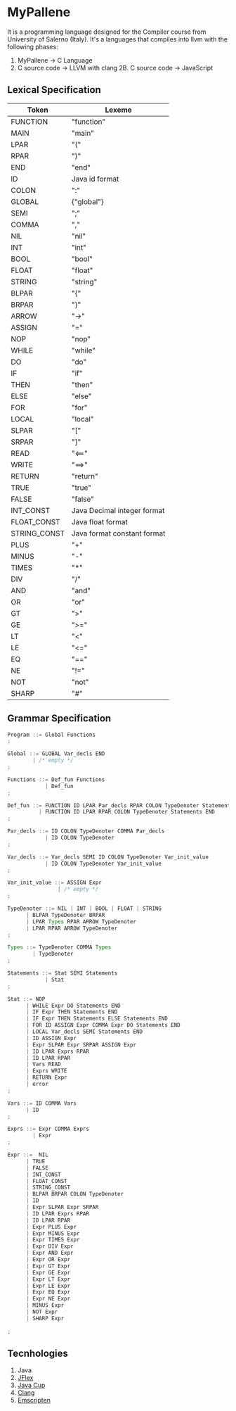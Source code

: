# MyPallene

It is a programming language designed for the Compiler course from University of Salerno (Italy). It's a languages that
compiles into llvm with the following phases:

1. MyPallene -> C Language
2. C source code -> LLVM with clang
2B. C source code -> JavaScript

## Lexical Specification

| Token | Lexeme |
|-------|--------|
| FUNCTION | "function" |
| MAIN | "main" |
| LPAR | "(" |
| RPAR | ")" |
| END | "end" |
| ID | Java id format |
| COLON | ":" |
| GLOBAL | {"global"} |
| SEMI | ";" |
| COMMA | "," |
| NIL | "nil" |
| INT | "int" |
| BOOL | "bool" |
| FLOAT | "float" |
| STRING | "string" |
| BLPAR | "{" |
| BRPAR | "}" |
| ARROW | "->" |
| ASSIGN | "=" |
| NOP | "nop" |
| WHILE | "while" |
| DO | "do" |
| IF | "if" |
| THEN | "then" |
| ELSE | "else" |
| FOR | "for" |
| LOCAL | "local" |
| SLPAR | "[" |
| SRPAR | "]" |
| READ | "<==" |
| WRITE | "==>" |
| RETURN | "return" |
| TRUE | "true" |
| FALSE | "false" |
| INT_CONST | Java Decimal integer format |
| FLOAT_CONST | Java float format |
| STRING_CONST | Java format constant format |
| PLUS | "+" |
| MINUS | "-" |
| TIMES | "*" |
| DIV | "/" |
| AND | "and" |
| OR | "or" |
| GT | ">" | 
| GE | ">=" |
| LT | "<" |
| LE | "<=" |
| EQ | "==" |
| NE | "!=" |
| NOT | "not" |
| SHARP | "#" |

## Grammar Specification

```java
Program ::= Global Functions
;

Global ::= GLOBAL Var_decls END
        | /* empty */
;

Functions ::= Def_fun Functions
            | Def_fun
;

Def_fun ::= FUNCTION ID LPAR Par_decls RPAR COLON TypeDenoter Statements END
          | FUNCTION ID LPAR RPAR COLON TypeDenoter Statements END
;

Par_decls ::= ID COLON TypeDenoter COMMA Par_decls
            | ID COLON TypeDenoter
;

Var_decls ::= Var_decls SEMI ID COLON TypeDenoter Var_init_value  
            | ID COLON TypeDenoter Var_init_value
;

Var_init_value ::= ASSIGN Expr
                | /* empty */
;

TypeDenoter ::= NIL | INT | BOOL | FLOAT | STRING
      | BLPAR TypeDenoter BRPAR
      | LPAR Types RPAR ARROW TypeDenoter
      | LPAR RPAR ARROW TypeDenoter
;

Types ::= TypeDenoter COMMA Types
        | TypeDenoter
;

Statements ::= Stat SEMI Statements
            | Stat
;

Stat ::= NOP
      | WHILE Expr DO Statements END
      | IF Expr THEN Statements END
      | IF Expr THEN Statements ELSE Statements END
      | FOR ID ASSIGN Expr COMMA Expr DO Statements END
      | LOCAL Var_decls SEMI Statements END
      | ID ASSIGN Expr
      | Expr SLPAR Expr SRPAR ASSIGN Expr
      | ID LPAR Exprs RPAR
      | ID LPAR RPAR
      | Vars READ
      | Exprs WRITE
      | RETURN Expr
      | error
;

Vars ::= ID COMMA Vars
      | ID
;

Exprs ::= Expr COMMA Exprs
        | Expr
;

Expr ::=  NIL 
      | TRUE 
      | FALSE 
      | INT_CONST 
      | FLOAT_CONST 
      | STRING_CONST 
      | BLPAR BRPAR COLON TypeDenoter 
      | ID 
      | Expr SLPAR Expr SRPAR 
      | ID LPAR Exprs RPAR
      | ID LPAR RPAR
      | Expr PLUS Expr 
      | Expr MINUS Expr 
      | Expr TIMES Expr 
      | Expr DIV Expr 
      | Expr AND Expr 
      | Expr OR Expr 
      | Expr GT Expr 
      | Expr GE Expr 
      | Expr LT Expr 
      | Expr LE Expr 
      | Expr EQ Expr 
      | Expr NE Expr 
      | MINUS Expr 
      | NOT Expr 
      | SHARP Expr
        
;
```

## Tecnhologies
1. Java 
2. [JFlex](https://jflex.de/)
3. [Java Cup](http://www2.cs.tum.edu/projects/cup/)
4. [Clang](https://clang.llvm.org/)
5. [Emscripten](https://emscripten.org/docs/introducing_emscripten/)


